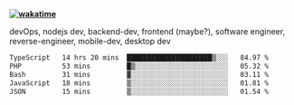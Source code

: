 **[![wakatime](https://wakatime.com/badge/user/87646243-158a-4241-a3cb-668e1fa2dbb8.svg)](https://wakatime.com/@87646243-158a-4241-a3cb-668e1fa2dbb8?style=plastic)**


devOps, nodejs dev, backend-dev, frontend (maybe?), software engineer, reverse-engineer, mobile-dev, desktop dev

<!--START_SECTION:waka-->

```txt
TypeScript   14 hrs 20 mins  █████████████████████▒░░░   84.97 %
PHP          53 mins         █▒░░░░░░░░░░░░░░░░░░░░░░░   05.32 %
Bash         31 mins         ▓░░░░░░░░░░░░░░░░░░░░░░░░   03.11 %
JavaScript   18 mins         ▒░░░░░░░░░░░░░░░░░░░░░░░░   01.81 %
JSON         15 mins         ▒░░░░░░░░░░░░░░░░░░░░░░░░   01.54 %
```

<!--END_SECTION:waka-->
